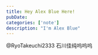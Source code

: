 ```yaml
---
title: Hey Alex Blue Here!
pubDate: 
categories: ['note']
description: "I'm Alex Blue"
---
```


@RyoTakeuchi2333 石川佳纯呜呜呜